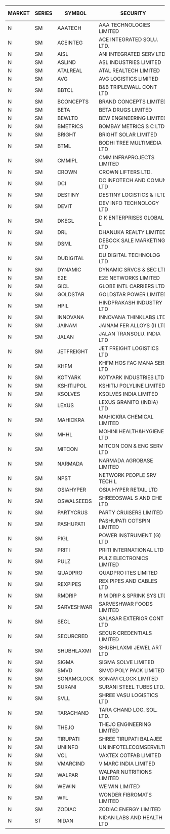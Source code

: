 


| MARKET | SERIES | SYMBOL | SECURITY | PREV CL PR | OPEN PRICE | HIGH PRICE | LOW PRICE | CLOSE PRICE | NET TRDVAL | NET TRDQTY | CORP IND | HI 52 WK | LO 52 WK |
| ----- | ----- | ----- | ----- | ----- | ----- | ----- | ----- | ----- | ----- | ----- | ----- | ----- | ----- |
| N | SM | AAATECH | AAA TECHNOLOGIES LIMITED | 60.00 | 62.00 | 62.00 | 60.00 | 60.00 | 1467300.00 | 24000 |  | 72.45 | 42.00 |
| N | SM | ACEINTEG | ACE INTEGRATED SOLU. LTD. | 25.10 | 25.60 | 25.60 | 25.60 | 25.60 | 115200.00 | 4500 |  | 25.60 | 14.45 |
| N | SM | AISL | ANI INTEGRATED SERV LTD. | 50.00 | 47.50 | 47.50 | 47.50 | 47.50 | 57000.00 | 1200 |  | 71.00 | 18.10 |
| N | SM | ASLIND | ASL INDUSTRIES LIMITED | 24.50 | 25.70 | 25.70 | 25.70 | 25.70 | 5859600.00 | 228000 |  | 25.70 | 10.10 |
| N | SM | ATALREAL | ATAL REALTECH LIMITED | 151.60 | 152.50 | 152.50 | 144.05 | 144.85 | 1171040.00 | 8000 |  | 188.40 | 30.95 |
| N | SM | AVG | AVG LOGISTICS LIMITED | 66.95 | 63.65 | 63.65 | 63.65 | 63.65 | 76380.00 | 1200 |  | 83.00 | 40.65 |
| N | SM | BBTCL | B&B TRIPLEWALL CONT LTD | 139.25 | 146.20 | 146.20 | 146.20 | 146.20 | 9649200.00 | 66000 |  | 146.20 | 33.40 |
| N | SM | BCONCEPTS | BRAND CONCEPTS LIMITED | 38.00 | 38.00 | 38.00 | 38.00 | 38.00 | 912000.00 | 24000 |  | 48.00 | 14.55 |
| N | SM | BETA | BETA DRUGS LIMITED | 490.00 | 475.00 | 535.00 | 465.30 | 499.50 | 4534840.00 | 9200 |  | 665.00 | 104.80 |
| N | SM | BEWLTD | BEW ENGINEERING LIMITED | 412.30 | 432.90 | 432.90 | 432.90 | 432.90 | 1731600.00 | 4000 |  | 432.90 | 228.15 |
| N | SM | BMETRICS | BOMBAY METRICS S C LTD | 128.00 | 125.00 | 125.00 | 125.00 | 125.00 | 150000.00 | 1200 |  | 144.10 | 117.90 |
| N | SM | BRIGHT | BRIGHT SOLAR LIMITED | 5.25 | 5.25 | 5.25 | 4.95 | 5.00 | 3337350.00 | 663000 |  | 15.55 | 4.60 |
| N | SM | BTML | BODHI TREE MULTIMEDIA LTD | 141.10 | 148.00 | 148.15 | 146.95 | 148.15 | 1241340.00 | 8400 |  | 148.80 | 64.05 |
| N | SM | CMMIPL | CMM INFRAPROJECTS LIMITED | 13.30 | 13.95 | 13.95 | 13.95 | 13.95 | 41850.00 | 3000 |  | 21.05 | 2.25 |
| N | SM | CROWN | CROWN LIFTERS LTD. | 31.20 | 29.65 | 29.65 | 29.65 | 29.65 | 741250.00 | 25000 |  | 162.00 | 29.65 |
| N | SM | DCI | DC INFOTECH AND COMUN LTD | 76.30 | 71.50 | 71.50 | 71.50 | 71.50 | 1501500.00 | 21000 |  | 96.75 | 40.00 |
| N | SM | DESTINY | DESTINY LOGISTICS & I LTD | 12.00 | 11.40 | 11.40 | 11.40 | 11.40 | 342000.00 | 30000 |  | 15.35 | 11.40 |
| N | SM | DEVIT | DEV INFO TECHNOLOGY LTD | 66.00 | 63.40 | 63.40 | 63.40 | 63.40 | 190200.00 | 3000 |  | 165.00 | 63.40 |
| N | SM | DKEGL | D K ENTERPRISES GLOBAL L | 48.65 | 48.70 | 49.85 | 47.75 | 48.05 | 4826700.00 | 99000 |  | 50.40 | 35.10 |
| N | SM | DRL | DHANUKA REALTY LIMITED | 19.65 | 19.95 | 20.00 | 19.95 | 20.00 | 239700.00 | 12000 |  | 21.05 | 7.50 |
| N | SM | DSML | DEBOCK SALE MARKETING LTD | 81.15 | 81.00 | 85.20 | 81.00 | 85.20 | 10076400.00 | 120000 |  | 85.95 | 5.75 |
| N | SM | DUDIGITAL | DU DIGITAL TECHNOLOG LTD | 141.00 | 142.50 | 142.50 | 142.50 | 142.50 | 285000.00 | 2000 |  | 153.05 | 95.00 |
| N | SM | DYNAMIC | DYNAMIC SRVCS & SEC LTD | 38.00 | 38.00 | 42.45 | 35.00 | 40.00 | 394600.00 | 10000 |  | 48.90 | 35.00 |
| N | SM | E2E | E2E NETWORKS LIMITED | 59.50 | 62.45 | 62.45 | 59.00 | 62.45 | 4104900.00 | 66000 |  | 62.45 | 35.55 |
| N | SM | GICL | GLOBE INTL CARRIERS LTD | 19.00 | 18.05 | 18.05 | 18.05 | 18.05 | 135375.00 | 7500 |  | 21.85 | 16.90 |
| N | SM | GOLDSTAR | GOLDSTAR POWER LIMITED | 25.90 | 24.65 | 27.05 | 24.65 | 27.00 | 472200.00 | 18000 |  | 27.05 | 19.70 |
| N | SM | HPIL | HINDPRAKASH INDUSTRY LTD | 57.25 | 55.20 | 55.20 | 55.20 | 55.20 | 331200.00 | 6000 |  | 93.90 | 45.40 |
| N | SM | INNOVANA | INNOVANA THINKLABS LTD. | 212.10 | 219.00 | 222.70 | 216.15 | 222.70 | 3310450.00 | 15000 |  | 222.70 | 70.25 |
| N | SM | JAINAM | JAINAM FER ALLOYS (I) LTD | 92.10 | 89.05 | 89.05 | 83.50 | 87.15 | 871700.00 | 10000 |  | 107.75 | 69.70 |
| N | SM | JALAN | JALAN TRANSOLU. INDIA LTD | 10.50 | 10.40 | 10.40 | 10.00 | 10.00 | 61200.00 | 6000 |  | 14.90 | 2.75 |
| N | SM | JETFREIGHT | JET FREIGHT LOGISTICS LTD | 43.85 | 41.70 | 41.70 | 41.70 | 41.70 | 166800.00 | 4000 |  | 56.65 | 13.25 |
| N | SM | KHFM | KHFM HOS FAC MANA SER LTD | 71.00 | 67.50 | 67.50 | 67.45 | 67.45 | 404850.00 | 6000 |  | 72.00 | 25.75 |
| N | SM | KOTYARK | KOTYARK INDUSTRIES LTD | 90.00 | 85.00 | 88.85 | 85.00 | 86.00 | 2944700.00 | 34000 |  | 106.80 | 67.90 |
| N | SM | KSHITIJPOL | KSHITIJ POLYLINE LIMITED | 32.00 | 30.50 | 33.20 | 30.50 | 33.20 | 1151102.20 | 37328 |  | 45.65 | 19.85 |
| N | SM | KSOLVES | KSOLVES INDIA LIMITED | 310.00 | 310.05 | 313.45 | 310.00 | 310.00 | 5711200.00 | 18400 |  | 1718.20 | 295.55 |
| N | SM | LEXUS | LEXUS GRANITO (INDIA) LTD | 14.70 | 14.75 | 14.75 | 14.75 | 14.75 | 14750.00 | 1000 |  | 22.50 | 10.30 |
| N | SM | MAHICKRA | MAHICKRA CHEMICAL LIMITED | 81.80 | 78.90 | 78.90 | 77.05 | 77.05 | 351225.00 | 4500 |  | 96.50 | 75.00 |
| N | SM | MHHL | MOHINI HEALTH&HYGIENE LTD | 24.95 | 24.05 | 24.05 | 23.85 | 23.85 | 431700.00 | 18000 |  | 39.50 | 16.90 |
| N | SM | MITCON | MITCON CON & ENG SERV LTD | 51.50 | 50.10 | 50.10 | 50.10 | 50.10 | 501000.00 | 10000 |  | 64.95 | 33.10 |
| N | SM | NARMADA | NARMADA AGROBASE LIMITED | 13.45 | 13.10 | 13.10 | 13.10 | 13.10 | 188640.00 | 14400 |  | 15.20 | 9.50 |
| N | SM | NPST | NETWORK PEOPLE SRV TECH L | 62.80 | 61.40 | 61.40 | 61.25 | 61.25 | 196240.00 | 3200 |  | 78.00 | 60.00 |
| N | SM | OSIAHYPER | OSIA HYPER RETAIL LTD | 182.05 | 195.00 | 195.00 | 185.00 | 185.00 | 300000.00 | 1600 |  | 257.00 | 117.00 |
| N | SM | OSWALSEEDS | SHREEOSWAL S AND CHE LTD | 56.50 | 53.70 | 53.70 | 53.70 | 53.70 | 214800.00 | 4000 |  | 60.00 | 28.00 |
| N | SM | PARTYCRUS | PARTY CRUISERS LIMITED | 34.75 | 36.45 | 36.45 | 36.45 | 36.45 | 437400.00 | 12000 |  | 39.90 | 16.50 |
| N | SM | PASHUPATI | PASHUPATI COTSPIN LIMITED | 82.00 | 82.00 | 82.00 | 82.00 | 82.00 | 131200.00 | 1600 |  | 99.00 | 50.00 |
| N | SM | PIGL | POWER INSTRUMENT (G) LTD | 43.95 | 46.00 | 46.00 | 45.00 | 45.00 | 182000.00 | 4000 |  | 88.60 | 10.20 |
| N | SM | PRITI | PRITI INTERNATIONAL LTD | 68.45 | 67.00 | 69.45 | 65.55 | 69.30 | 1949920.00 | 28800 |  | 284.90 | 57.25 |
| N | SM | PULZ | PULZ ELECTRONICS LIMITED | 13.30 | 13.85 | 13.85 | 13.85 | 13.85 | 55400.00 | 4000 |  | 20.90 | 9.75 |
| N | SM | QUADPRO | QUADPRO ITES LIMITED | 14.00 | 13.95 | 13.95 | 13.85 | 13.85 | 333900.00 | 24000 |  | 18.80 | 13.85 |
| N | SM | REXPIPES | REX PIPES AND CABLES LTD | 46.55 | 44.30 | 45.50 | 44.25 | 44.25 | 714200.00 | 16000 |  | 64.35 | 26.00 |
| N | SM | RMDRIP | R M DRIP & SPRINK SYS LTD | 15.50 | 16.25 | 16.25 | 15.50 | 15.50 | 63500.00 | 4000 |  | 53.90 | 15.50 |
| N | SM | SARVESHWAR | SARVESHWAR FOODS LIMITED | 23.50 | 22.35 | 22.50 | 22.35 | 22.50 | 107760.00 | 4800 |  | 37.85 | 11.70 |
| N | SM | SECL | SALASAR EXTERIOR CONT LTD | 39.75 | 39.00 | 39.00 | 37.80 | 37.80 | 230400.00 | 6000 |  | 48.55 | 9.90 |
| N | SM | SECURCRED | SECUR CREDENTIALS LIMITED | 32.45 | 34.05 | 34.05 | 34.00 | 34.05 | 326850.00 | 9600 |  | 36.25 | 12.00 |
| N | SM | SHUBHLAXMI | SHUBHLAXMI JEWEL ART LTD | 12.80 | 13.00 | 13.00 | 13.00 | 13.00 | 13000.00 | 1000 |  | 26.80 | 11.20 |
| N | SM | SIGMA | SIGMA SOLVE LIMITED | 366.00 | 348.00 | 384.30 | 348.00 | 384.30 | 3197010.00 | 8400 |  | 395.10 | 33.80 |
| N | SM | SMVD | SMVD POLY PACK LIMITED | 16.80 | 17.60 | 17.60 | 17.60 | 17.60 | 105600.00 | 6000 |  | 24.40 | 7.40 |
| N | SM | SONAMCLOCK | SONAM CLOCK LIMITED | 67.25 | 67.00 | 67.35 | 67.00 | 67.35 | 604350.00 | 9000 |  | 70.20 | 39.00 |
| N | SM | SURANI | SURANI STEEL TUBES LTD. | 29.00 | 27.55 | 27.55 | 27.55 | 27.55 | 110200.00 | 4000 |  | 46.65 | 17.35 |
| N | SM | SVLL | SHREE VASU LOGISTICS LTD | 103.00 | 105.00 | 106.00 | 105.00 | 106.00 | 211000.00 | 2000 |  | 106.00 | 76.00 |
| N | SM | TARACHAND | TARA CHAND LOG. SOL. LTD. | 41.75 | 41.60 | 42.90 | 41.50 | 42.90 | 335400.00 | 8000 |  | 52.35 | 26.00 |
| N | SM | THEJO | THEJO ENGINEERING LIMITED | 917.50 | 919.90 | 919.90 | 870.00 | 877.45 | 2678520.00 | 3000 |  | 3950.00 | 826.00 |
| N | SM | TIRUPATI | SHREE TIRUPATI BALAJEE | 44.00 | 44.00 | 44.00 | 44.00 | 44.00 | 264000.00 | 6000 |  | 72.25 | 26.05 |
| N | SM | UNIINFO | UNIINFOTELECOMSERVILTD | 28.35 | 29.75 | 29.75 | 29.75 | 29.75 | 238000.00 | 8000 |  | 29.75 | 14.75 |
| N | SM | VCL | VAXTEX COTFAB LIMITED | 112.00 | 112.50 | 112.50 | 112.50 | 112.50 | 168750.00 | 1500 |  | 112.50 | 17.00 |
| N | SM | VMARCIND | V MARC INDIA LIMITED | 31.00 | 31.00 | 31.00 | 31.00 | 31.00 | 186000.00 | 6000 |  | 45.00 | 25.35 |
| N | SM | WALPAR | WALPAR NUTRITIONS LIMITED | 32.00 | 32.00 | 32.00 | 30.45 | 30.45 | 124900.00 | 4000 |  | 51.50 | 29.40 |
| N | SM | WEWIN | WE WIN LIMITED | 32.80 | 34.30 | 34.30 | 33.65 | 33.70 | 2243700.00 | 66000 |  | 55.15 | 13.05 |
| N | SM | WFL | WONDER FIBROMATS LIMITED | 122.50 | 123.50 | 123.50 | 123.50 | 123.50 | 316160.00 | 2560 |  | 157.95 | 42.70 |
| N | SM | ZODIAC | ZODIAC ENERGY LIMITED | 31.05 | 32.50 | 32.60 | 29.70 | 29.70 | 878000.00 | 28000 |  | 32.60 | 11.90 |
| N | ST | NIDAN | NIDAN LABS AND HEALTH LTD | 78.25 | 74.35 | 74.35 | 74.35 | 74.35 | 669150.00 | 9000 |  | 123.90 | 74.35 |



